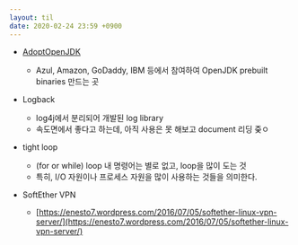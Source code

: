 ```yaml
---
layout: til
date: 2020-02-24 23:59 +0900
---
```


* [AdoptOpenJDK](https://adoptopenjdk.net/index.html)
  * Azul, Amazon, GoDaddy, IBM 등에서 참여하여 OpenJDK prebuilt binaries 만드는 곳

* Logback
  * log4j에서 분리되어 개발된 log library
  * 속도면에서 좋다고 하는데, 아직 사용은 못 해보고 document 리딩 줒ㅇ

* tight loop
  * (for or while) loop 내 명령어는 별로 없고, loop을 많이 도는 것
  * 특히, I/O 자원이나 프로세스 자원을 많이 사용하는 것들을 의미한다.

* SoftEther VPN
  * [https://enesto7.wordpress.com/2016/07/05/softether-linux-vpn-server/](https://enesto7.wordpress.com/2016/07/05/softether-linux-vpn-server/)
